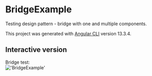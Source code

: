 # BridgeExample
Testing design pattern - bridge with one and multiple components.<br>

This project was generated with [Angular CLI](https://github.com/angular/angular-cli) version 13.3.4.<br>

## Interactive version
Bridge test: <br>
!['BridgeExample'](https://krzysiekm266.github.io/bridge-example/ 'BridgeExample')
